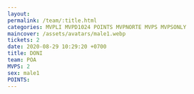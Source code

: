 ```yaml
---
layout: 
permalink: /team/:title.html
categories: MVPLI MVPD1024 POINTS MVPNORTE MVPS MVPSONLY
maincover: /assets/avatars/male1.webp
tickets: 2
date: 2020-08-29 10:29:20 +0700
title: DONI
team: POA
MVPS: 2
sex: male1
POINTS:
---
```

